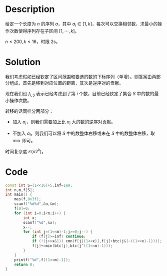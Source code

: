 # Description

给定一个长度为 $n$ 的序列 $a$，其中 $a_i \in [1,k]$，每次可以交换相邻数，求最小的操作次数使得序列存在子区间 $[1, \cdots ,k]$。

$n \le 200, k \le 16$，时限 2s。

# Solution

我们考虑假如已经钦定了区间范围和要选的数的下标序列（单增）。则答案由两部分组成，首先是移到对应位置的距离，其次是逆序对的贡献。

现在我们设 $f_{i,S}$ 表示已经考虑到了第 $i$ 个数，目前已经钦定了集合 $S$ 中的数的最小操作次数。

转移的话同样分两部分：

- 加入 $a_i$，则我们需要加上比 $a_i$ 大的数的逆序对贡献。

- 不加入 $a_i$，则我们可以将 $S$ 中的数整体右移或未在 $S$ 中的数整体左移，取 $\min$ 即可。

时间复杂度 $\mathcal O(n 2^k)$。

# Code

```cpp
const int S=(1<<16)+5,inf=1e9;
int n,m,f[S];
int main() {
	mes(f,0x3f);
	scanf("%d%d",&n,&m);
	f[0]=0;
	for (int i=0;i<n;i++) {
		int x;
		scanf("%d",&x);
		x--;
		for (int j=(1<<m)-1;j>=0;j--) {
			if (f[j]>=inf) continue;
			if (!(j>>x&1)) cmn(f[j|(1<<x)],f[j]+btc(j&(~((1<<x)-1))));
			f[j]+=min(btc(j),btc(j^((1<<m)-1)));
		}
	}
	printf("%d",f[(1<<m)-1]);
	return 0;
}
```